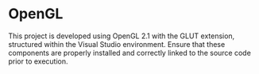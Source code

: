 # OpenGL

This project is developed using OpenGL 2.1 with the GLUT extension, structured within the Visual Studio environment. Ensure that these components are properly installed and correctly linked to the source code prior to execution.
